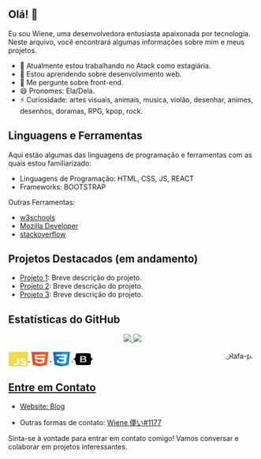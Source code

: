 ## Olá! 👋

Eu sou Wiene, uma desenvolvedora entusiasta apaixonada por tecnologia. Neste arquivo, você encontrará algumas informações sobre mim e meus projetos.

- 🔭 Atualmente estou trabalhando no Atack como estagiária.
- 🌱 Estou aprendendo sobre desenvolvimento web.
- 💬 Me pergunte sobre front-end.
- 😄 Pronomes: Ela/Dela.
- ⚡ Curiosidade: artes visuais, animais, musica, violão, desenhar, animes, desenhos, doramas, RPG, kpop, rock.

## Linguagens e Ferramentas

Aqui estão algumas das linguagens de programação e ferramentas com as quais estou familiarizado:

- Linguagens de Programação: HTML, CSS, JS, REACT
- Frameworks: BOOTSTRAP

Outras Ferramentas:
- [w3schools](https://www.w3schools.com/)
- [Mozilla Developer](https://developer.mozilla.org)
- [stackoverflow](https://stackoverflow.com/)

## Projetos Destacados (em andamento)

- [Projeto 1](link_para_projeto_1): Breve descrição do projeto.
- [Projeto 2](link_para_projeto_2): Breve descrição do projeto.
- [Projeto 3](link_para_projeto_3): Breve descrição do projeto.

## Estatísticas do GitHub

<div align="center">
  <a href="https://github.com/wenrkive">
  <img height="180em" src="https://github-readme-stats.vercel.app/api?username=wenrkive&show_icons=true&theme=gotham&include_all_commits=true&count_private=true"/>
  <img height="180em" src="https://github-readme-stats.vercel.app/api/top-langs/?username=wenrkive&layout=compact&langs_count=7&theme=gotham"/>
</div>
  
  <div style="display: inline_block"><br>
  <img align="center" alt="Ane-Js" height="30" width="40" src="https://raw.githubusercontent.com/devicons/devicon/master/icons/javascript/javascript-plain.svg">
  <img align="center" alt="Ane-HTML" height="30" width="40" src="https://raw.githubusercontent.com/devicons/devicon/master/icons/html5/html5-original.svg">
  <img align="center" alt="Ane-CSS" height="30" width="40" src="https://raw.githubusercontent.com/devicons/devicon/master/icons/css3/css3-original.svg">
    <img align="center" alt="Ane-bootstrap" height="30" width="40" src="https://raw.githubusercontent.com/devicons/devicon/d00d0969292a6569d45b06d3f350f463a0107b0d/icons/bootstrap/bootstrap-plain.svg">
<img align="right" alt="Rafa-pic" height="150" style="border-radius:50px;" src="https://64.media.tumblr.com/f39b0cfcbaf58fec6df144034c872eda/403f8afa359b3033-cc/s1280x1920/2f87781acd402ac1d141bee03699c524559f81f8.pnj">
  
## Entre em Contato

- Website: [Blog](wenrkive.github.io)

- Outras formas de contato: [Wiene 儚い#1177](https://discord.gg/G4mTEKqh)

Sinta-se à vontade para entrar em contato comigo! Vamos conversar e colaborar em projetos interessantes.
